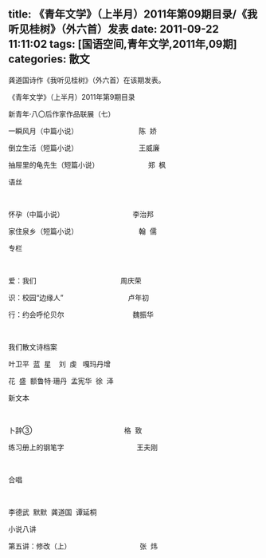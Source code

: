 title: 《青年文学》（上半月）2011年第09期目录/《我听见桂树》（外六首）发表
date: 2011-09-22 11:11:02
tags: [国语空间,青年文学,2011年,09期]
categories: 散文
---
 <p>龚道国诗作《我听见桂树》（外六首）在该期发表。</p> 
 <p> 《青年文学》（上半月）2011年第9期目录</p> 
 <p>新青年&middot;八〇后作家作品联展（七）</p> 
 <p>一瞬风月（中篇小说）&nbsp;&nbsp;&nbsp;&nbsp;&nbsp;&nbsp;&nbsp;&nbsp;&nbsp;&nbsp;&nbsp;&nbsp;&nbsp;&nbsp;&nbsp;&nbsp;&nbsp;&nbsp;&nbsp;&nbsp;&nbsp;&nbsp;&nbsp;&nbsp;&nbsp;&nbsp;&nbsp;&nbsp;&nbsp;&nbsp; 陈&nbsp; 娇</p> 
<!-- more --><p>倒立生活（短篇小说）&nbsp;&nbsp;&nbsp;&nbsp;&nbsp;&nbsp;&nbsp;&nbsp;&nbsp;&nbsp;&nbsp;&nbsp;&nbsp;&nbsp;&nbsp;&nbsp;&nbsp;&nbsp;&nbsp;&nbsp;&nbsp;&nbsp;&nbsp;&nbsp;&nbsp;&nbsp;&nbsp;&nbsp;&nbsp;&nbsp; 王威廉</p> 
 <p>抽屉里的龟先生（短篇小说）&nbsp;&nbsp;&nbsp;&nbsp;&nbsp;&nbsp;&nbsp;&nbsp;&nbsp;&nbsp;&nbsp;&nbsp;&nbsp;&nbsp;&nbsp;&nbsp;&nbsp;&nbsp;&nbsp;&nbsp;&nbsp;&nbsp;&nbsp;&nbsp; 郑&nbsp; 枫</p> 
 <p>语丝</p> 
 <p style="MArGin-riGHT: 24pt">&nbsp;</p> 
 <p style="MArGin-riGHT: 24pt">怀孕（中篇小说） &nbsp;&nbsp;&nbsp;&nbsp;&nbsp;&nbsp;&nbsp;&nbsp;&nbsp;&nbsp;&nbsp;&nbsp;&nbsp;&nbsp;&nbsp;&nbsp;&nbsp;&nbsp;&nbsp;&nbsp;&nbsp;&nbsp;&nbsp;&nbsp;&nbsp;&nbsp;&nbsp;&nbsp;&nbsp;&nbsp;&nbsp;&nbsp;&nbsp;&nbsp;李治邦</p> 
 <p style="MArGin-riGHT: 24pt">家住泉乡（短篇小说） &nbsp;&nbsp;&nbsp;&nbsp;&nbsp;&nbsp;&nbsp;&nbsp;&nbsp;&nbsp;&nbsp;&nbsp;&nbsp;&nbsp;&nbsp;&nbsp;&nbsp;&nbsp;&nbsp;&nbsp;&nbsp;&nbsp;&nbsp;&nbsp;&nbsp;&nbsp;&nbsp;&nbsp;&nbsp;&nbsp;翰&nbsp; 儒</p> 
 <p>专栏</p> 
 <p style="TexT-inDenT: -354pt; MArGin-LeFT: 354pt"> &nbsp;</p> 
 <p style="TexT-inDenT: -354pt; MArGin-LeFT: 354pt">爱：我们&nbsp;&nbsp;&nbsp;&nbsp;&nbsp;&nbsp;&nbsp;&nbsp;&nbsp;&nbsp;&nbsp;&nbsp;&nbsp;&nbsp; &nbsp;&nbsp;&nbsp;&nbsp;&nbsp;&nbsp;&nbsp;&nbsp;&nbsp;&nbsp;&nbsp;&nbsp;&nbsp;&nbsp;&nbsp;&nbsp;&nbsp;&nbsp;&nbsp;&nbsp;&nbsp;&nbsp;&nbsp;&nbsp;&nbsp;&nbsp;&nbsp;&nbsp;周庆荣</p> 
 <p>识：校园“边缘人”&nbsp;&nbsp;&nbsp; &nbsp;&nbsp;&nbsp;&nbsp;&nbsp;&nbsp;&nbsp;&nbsp;&nbsp;&nbsp;&nbsp;&nbsp;&nbsp;&nbsp;&nbsp;&nbsp;&nbsp;&nbsp;&nbsp;&nbsp;&nbsp;&nbsp;&nbsp;&nbsp;&nbsp;&nbsp;&nbsp;&nbsp;&nbsp;卢年初</p> 
 <p>行：约会呼伦贝尔&nbsp;&nbsp;&nbsp;&nbsp;&nbsp;&nbsp;&nbsp;&nbsp;&nbsp;&nbsp;&nbsp;&nbsp;&nbsp;&nbsp;&nbsp;&nbsp;&nbsp;&nbsp;&nbsp;&nbsp;&nbsp;&nbsp;&nbsp;&nbsp;&nbsp;&nbsp;&nbsp;&nbsp;&nbsp;&nbsp;&nbsp;&nbsp;&nbsp;&nbsp; 魏振华</p> 
 <p style="MArGin-riGHT: 24pt">&nbsp;</p> 
 <p>我们散文诗档案</p> 
 <p>叶卫平&nbsp; 蓝&nbsp;&nbsp;星&nbsp;&nbsp; &nbsp;刘&nbsp;&nbsp;虔&nbsp;&nbsp; 嘎玛丹增</p> 
 <p>花&nbsp; 盛&nbsp; 额鲁特·珊丹&nbsp; 孟宪华&nbsp; 徐&nbsp;&nbsp;泽&nbsp;</p> 
 <p style="TexT-ALiGn: left" align="left">新文本</p> 
 <p style="TexT-ALiGn: left" align="left">&nbsp;</p> 
 <p style="TexT-ALiGn: left" align="left"></p> 
 <p>卜辞③&nbsp; &nbsp;&nbsp;&nbsp;&nbsp;&nbsp;&nbsp;&nbsp;&nbsp;&nbsp;&nbsp;&nbsp;&nbsp;&nbsp;&nbsp;&nbsp;&nbsp;&nbsp;&nbsp;&nbsp;&nbsp;&nbsp;&nbsp;&nbsp;&nbsp;&nbsp;&nbsp;&nbsp;&nbsp;&nbsp;&nbsp;&nbsp;&nbsp;&nbsp;&nbsp;&nbsp;&nbsp;&nbsp;&nbsp;&nbsp;&nbsp;&nbsp;&nbsp;&nbsp;&nbsp;&nbsp;格&nbsp; 致</p> 
 <p>练习册上的钢笔字&nbsp;&nbsp;&nbsp;&nbsp;&nbsp;&nbsp;&nbsp;&nbsp;&nbsp;&nbsp;&nbsp;&nbsp;&nbsp;&nbsp;&nbsp;&nbsp;&nbsp;&nbsp;&nbsp;&nbsp;&nbsp;&nbsp;&nbsp;&nbsp;&nbsp;&nbsp;&nbsp;&nbsp;&nbsp;&nbsp;&nbsp;&nbsp;&nbsp;&nbsp;&nbsp;&nbsp; 王夫刚</p> 
 <p style="TexT-ALiGn: left" align="left">&nbsp;</p> 
 <p style="TexT-ALiGn: left" align="left">合唱</p> 
 <p style="TexT-ALiGn: left" align="left"> &nbsp;</p> 
 <p style="TexT-ALiGn: left" align="left">李德武 &nbsp;默默 &nbsp;龚道国&nbsp; 谭延桐 &nbsp;&nbsp;&nbsp;&nbsp;&nbsp;&nbsp;&nbsp;&nbsp;&nbsp;&nbsp;&nbsp;&nbsp;&nbsp;&nbsp;&nbsp;&nbsp;&nbsp;&nbsp;&nbsp;&nbsp;&nbsp;&nbsp;&nbsp;&nbsp;&nbsp;&nbsp;&nbsp;</p> 
 <p>小说八讲</p> 
 <p style="TexT-inDenT: -330pt; MArGin-LeFT: 330pt">第五讲：修改（上）&nbsp;&nbsp;&nbsp;&nbsp;&nbsp;&nbsp;&nbsp;&nbsp;&nbsp;&nbsp;&nbsp;&nbsp;&nbsp;&nbsp;&nbsp;&nbsp;&nbsp;&nbsp; &nbsp;&nbsp;&nbsp;&nbsp;&nbsp;&nbsp;&nbsp;&nbsp;&nbsp;&nbsp;&nbsp;&nbsp;&nbsp;&nbsp;&nbsp;&nbsp;张&nbsp; 炜</p> 
